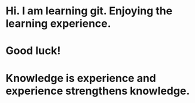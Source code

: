 # Hi. I am learning git. Enjoying the learning experience.
# Good luck!
# Knowledge is experience and experience strengthens knowledge.

